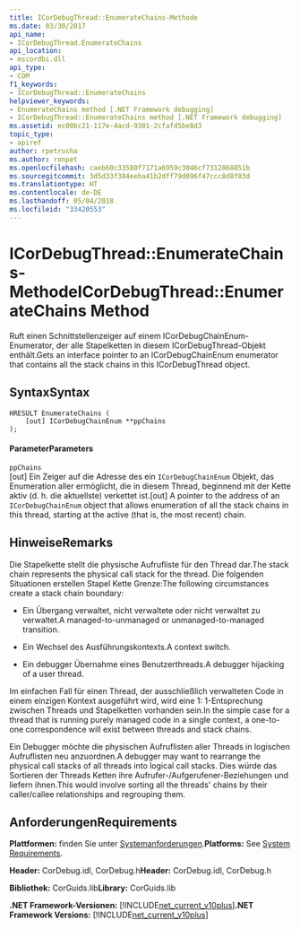 ```yaml
---
title: ICorDebugThread::EnumerateChains-Methode
ms.date: 03/30/2017
api_name:
- ICorDebugThread.EnumerateChains
api_location:
- mscordbi.dll
api_type:
- COM
f1_keywords:
- ICorDebugThread::EnumerateChains
helpviewer_keywords:
- EnumerateChains method [.NET Framework debugging]
- ICorDebugThread::EnumerateChains method [.NET Framework debugging]
ms.assetid: ec00bc21-117e-4acd-9301-2cfafd5be8d3
topic_type:
- apiref
author: rpetrusha
ms.author: ronpet
ms.openlocfilehash: caeb60c33580f7171a6959c3046cf7312868851b
ms.sourcegitcommit: 3d5d33f384eeba41b2dff79d096f47ccc8d8f03d
ms.translationtype: HT
ms.contentlocale: de-DE
ms.lasthandoff: 05/04/2018
ms.locfileid: "33420553"
---
```

# <a name="icordebugthreadenumeratechains-method"></a><span data-ttu-id="a145d-102">ICorDebugThread::EnumerateChains-Methode</span><span class="sxs-lookup"><span data-stu-id="a145d-102">ICorDebugThread::EnumerateChains Method</span></span>
<span data-ttu-id="a145d-103">Ruft einen Schnittstellenzeiger auf einem ICorDebugChainEnum-Enumerator, der alle Stapelketten in diesem ICorDebugThread-Objekt enthält.</span><span class="sxs-lookup"><span data-stu-id="a145d-103">Gets an interface pointer to an ICorDebugChainEnum enumerator that contains all the stack chains in this ICorDebugThread object.</span></span>  
  
## <a name="syntax"></a><span data-ttu-id="a145d-104">Syntax</span><span class="sxs-lookup"><span data-stu-id="a145d-104">Syntax</span></span>  
  
```  
HRESULT EnumerateChains (  
    [out] ICorDebugChainEnum **ppChains  
);  
```  
  
#### <a name="parameters"></a><span data-ttu-id="a145d-105">Parameter</span><span class="sxs-lookup"><span data-stu-id="a145d-105">Parameters</span></span>  
 `ppChains`  
 <span data-ttu-id="a145d-106">[out] Ein Zeiger auf die Adresse des ein `ICorDebugChainEnum` Objekt, das Enumeration aller ermöglicht, die in diesem Thread, beginnend mit der Kette aktiv (d. h. die aktuellste) verkettet ist.</span><span class="sxs-lookup"><span data-stu-id="a145d-106">[out] A pointer to the address of an `ICorDebugChainEnum` object that allows enumeration of all the stack chains in this thread, starting at the active (that is, the most recent) chain.</span></span>  
  
## <a name="remarks"></a><span data-ttu-id="a145d-107">Hinweise</span><span class="sxs-lookup"><span data-stu-id="a145d-107">Remarks</span></span>  
 <span data-ttu-id="a145d-108">Die Stapelkette stellt die physische Aufrufliste für den Thread dar.</span><span class="sxs-lookup"><span data-stu-id="a145d-108">The stack chain represents the physical call stack for the thread.</span></span> <span data-ttu-id="a145d-109">Die folgenden Situationen erstellen Stapel Kette Grenze:</span><span class="sxs-lookup"><span data-stu-id="a145d-109">The following circumstances create a stack chain boundary:</span></span>  
  
-   <span data-ttu-id="a145d-110">Ein Übergang verwaltet, nicht verwaltete oder nicht verwaltet zu verwaltet.</span><span class="sxs-lookup"><span data-stu-id="a145d-110">A managed-to-unmanaged or unmanaged-to-managed transition.</span></span>  
  
-   <span data-ttu-id="a145d-111">Ein Wechsel des Ausführungskontexts.</span><span class="sxs-lookup"><span data-stu-id="a145d-111">A context switch.</span></span>  
  
-   <span data-ttu-id="a145d-112">Ein debugger Übernahme eines Benutzerthreads.</span><span class="sxs-lookup"><span data-stu-id="a145d-112">A debugger hijacking of a user thread.</span></span>  
  
 <span data-ttu-id="a145d-113">Im einfachen Fall für einen Thread, der ausschließlich verwalteten Code in einem einzigen Kontext ausgeführt wird, wird eine 1: 1-Entsprechung zwischen Threads und Stapelketten vorhanden sein.</span><span class="sxs-lookup"><span data-stu-id="a145d-113">In the simple case for a thread that is running purely managed code in a single context, a one-to-one correspondence will exist between threads and stack chains.</span></span>  
  
 <span data-ttu-id="a145d-114">Ein Debugger möchte die physischen Aufruflisten aller Threads in logischen Aufruflisten neu anzuordnen.</span><span class="sxs-lookup"><span data-stu-id="a145d-114">A debugger may want to rearrange the physical call stacks of all threads into logical call stacks.</span></span> <span data-ttu-id="a145d-115">Dies würde das Sortieren der Threads Ketten ihre Aufrufer-/Aufgerufener-Beziehungen und liefern ihnen.</span><span class="sxs-lookup"><span data-stu-id="a145d-115">This would involve sorting all the threads' chains by their caller/callee relationships and regrouping them.</span></span>  
  
## <a name="requirements"></a><span data-ttu-id="a145d-116">Anforderungen</span><span class="sxs-lookup"><span data-stu-id="a145d-116">Requirements</span></span>  
 <span data-ttu-id="a145d-117">**Plattformen:** finden Sie unter [Systemanforderungen](../../../../docs/framework/get-started/system-requirements.md).</span><span class="sxs-lookup"><span data-stu-id="a145d-117">**Platforms:** See [System Requirements](../../../../docs/framework/get-started/system-requirements.md).</span></span>  
  
 <span data-ttu-id="a145d-118">**Header:** CorDebug.idl, CorDebug.h</span><span class="sxs-lookup"><span data-stu-id="a145d-118">**Header:** CorDebug.idl, CorDebug.h</span></span>  
  
 <span data-ttu-id="a145d-119">**Bibliothek:** CorGuids.lib</span><span class="sxs-lookup"><span data-stu-id="a145d-119">**Library:** CorGuids.lib</span></span>  
  
 <span data-ttu-id="a145d-120">**.NET Framework-Versionen:** [!INCLUDE[net_current_v10plus](../../../../includes/net-current-v10plus-md.md)]</span><span class="sxs-lookup"><span data-stu-id="a145d-120">**.NET Framework Versions:** [!INCLUDE[net_current_v10plus](../../../../includes/net-current-v10plus-md.md)]</span></span>
